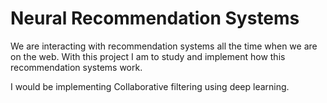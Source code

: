 # Neural Recommendation Systems 

We are interacting with recommendation systems all the time when we are on the web. 
With this project I am to study and implement how this recommendation systems work. 

I would be implementing Collaborative filtering using deep learning. 



